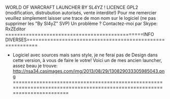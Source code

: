  WORLD OF WARCRAFT LAUNCHER BY SL4YZ ! LICENCE GPL2 (modification, distrubution autorisés, vente interdite!)
 Pour me remercier veuillez simplement laisser une trace de mon nom sur le logiciel (ne pas supprimer les "By Sl4yZ" SVP)
 Un problème ? Contactez-moi par Skype: RxZEditor
  ===============================================INFO DIVERSES==========================================================
 * Logiciel avec sources mais sans style, je ne ferai pas de Design dans cette version, à vous de faire le votre!
Voici un de mes ancien launcher, assez beau je trouve: http://nsa34.casimages.com/img/2013/08/29/130829033305985043.png 
 =========================================================================================================================